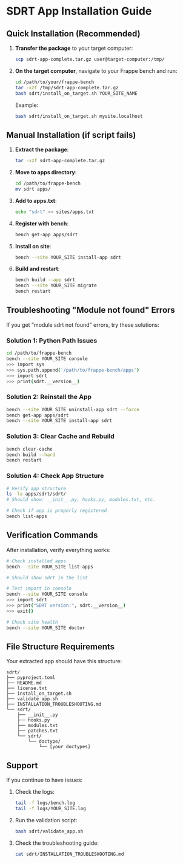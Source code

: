 # SDRT App Installation Guide

## Quick Installation (Recommended)

1. **Transfer the package** to your target computer:
   ```bash
   scp sdrt-app-complete.tar.gz user@target-computer:/tmp/
   ```

2. **On the target computer**, navigate to your Frappe bench and run:
   ```bash
   cd /path/to/your/frappe-bench
   tar -xzf /tmp/sdrt-app-complete.tar.gz
   bash sdrt/install_on_target.sh YOUR_SITE_NAME
   ```

   Example:
   ```bash
   bash sdrt/install_on_target.sh mysite.localhost
   ```

## Manual Installation (if script fails)

1. **Extract the package**:
   ```bash
   tar -xzf sdrt-app-complete.tar.gz
   ```

2. **Move to apps directory**:
   ```bash
   cd /path/to/frappe-bench
   mv sdrt apps/
   ```

3. **Add to apps.txt**:
   ```bash
   echo "sdrt" >> sites/apps.txt
   ```

4. **Register with bench**:
   ```bash
   bench get-app apps/sdrt
   ```

5. **Install on site**:
   ```bash
   bench --site YOUR_SITE install-app sdrt
   ```

6. **Build and restart**:
   ```bash
   bench build --app sdrt
   bench --site YOUR_SITE migrate
   bench restart
   ```

## Troubleshooting "Module not found" Errors

If you get "module sdrt not found" errors, try these solutions:

### Solution 1: Python Path Issues
```bash
cd /path/to/frappe-bench
bench --site YOUR_SITE console
>>> import sys
>>> sys.path.append('/path/to/frappe-bench/apps')
>>> import sdrt
>>> print(sdrt.__version__)
```

### Solution 2: Reinstall the App
```bash
bench --site YOUR_SITE uninstall-app sdrt --force
bench get-app apps/sdrt
bench --site YOUR_SITE install-app sdrt
```

### Solution 3: Clear Cache and Rebuild
```bash
bench clear-cache
bench build --hard
bench restart
```

### Solution 4: Check App Structure
```bash
# Verify app structure
ls -la apps/sdrt/sdrt/
# Should show: __init__.py, hooks.py, modules.txt, etc.

# Check if app is properly registered
bench list-apps
```

## Verification Commands

After installation, verify everything works:

```bash
# Check installed apps
bench --site YOUR_SITE list-apps

# Should show sdrt in the list

# Test import in console
bench --site YOUR_SITE console
>>> import sdrt
>>> print("SDRT version:", sdrt.__version__)
>>> exit()

# Check site health
bench --site YOUR_SITE doctor
```

## File Structure Requirements

Your extracted app should have this structure:
```
sdrt/
├── pyproject.toml
├── README.md
├── license.txt
├── install_on_target.sh
├── validate_app.sh
├── INSTALLATION_TROUBLESHOOTING.md
└── sdrt/
    ├── __init__.py
    ├── hooks.py
    ├── modules.txt
    ├── patches.txt
    └── sdrt/
        └── doctype/
            └── [your doctypes]
```

## Support

If you continue to have issues:

1. Check the logs:
   ```bash
   tail -f logs/bench.log
   tail -f logs/YOUR_SITE.log
   ```

2. Run the validation script:
   ```bash
   bash sdrt/validate_app.sh
   ```

3. Check the troubleshooting guide:
   ```bash
   cat sdrt/INSTALLATION_TROUBLESHOOTING.md
   ```